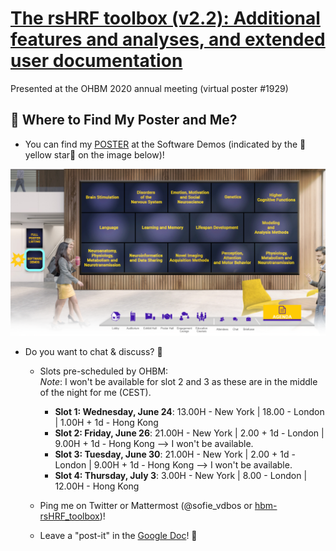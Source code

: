 # <a href="https://github.com/compneuro-da/rsHRF/tree/update">The rsHRF toolbox (v2.2): Additional features and analyses, and extended user documentation</a>
Presented at the OHBM 2020 annual meeting (virtual poster #1929)

## :triangular_flag_on_post: Where to Find My Poster and Me?

* You can find my <a href="./OHBM20_SVDB_interactive.pdf">POSTER</a> at the Software Demos (indicated by the :star2:yellow star:star2: on the image below)! 

<img src="./OHBM2020_SoftwareDemos.png" width="700"/>

* Do you want to chat & discuss? :speech_balloon:  
  - Slots pre-scheduled by OHBM: 
    <br> *Note*: I won't be available for slot 2 and 3 as these are in the middle of the night for me (CEST).
    - **Slot 1: Wednesday, June 24**: 13.00H - New York | 18.00 - London | 1.00H + 1d - Hong Kong
    - **Slot 2: Friday, June 26**: 21.00H - New York | 2.00 + 1d - London | 9.00H + 1d - Hong Kong --> I won't be available. 
    - **Slot 3: Tuesday, June 30**: 21.00H - New York | 2.00 + 1d - London | 9.00H + 1d - Hong Kong --> I won't be available. 
    - **Slot 4: Thursday, July 3**: 3.00H - New York | 8.00 - London | 12.00H - Hong Kong

  - Ping me on Twitter or Mattermost (@sofie_vdbos or <a href="https://mattermost.brainhack.org/brainhack/channels/hbm-rshrf_toolbox">hbm-rsHRF_toolbox</a>)! 
  
  - Leave a "post-it" in the <a href="https://docs.google.com/document/d/1_FxovLEp4nj52ahuAvveOl0oHwtEPC4Yu_kRx-Bpx-Q/edit?usp=sharing">Google Doc</a>! :incoming_envelope:
    

